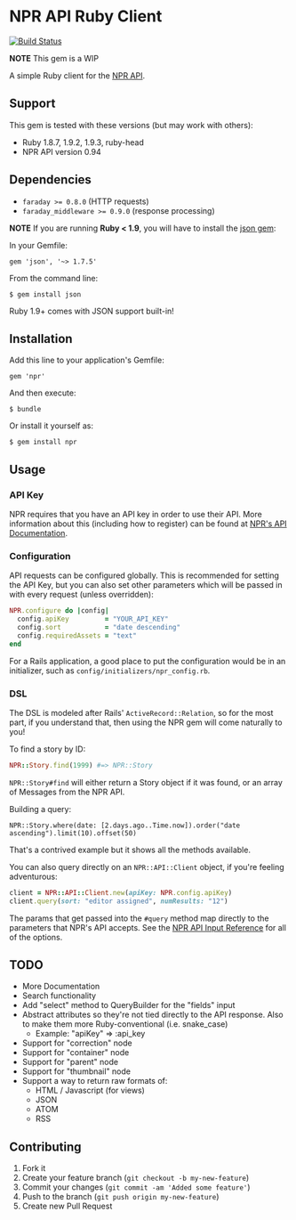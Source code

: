 # NPR API Ruby Client

[![Build Status](https://travis-ci.org/bricker/npr.png)](https://travis-ci.org/bricker/npr)
 
**NOTE** This gem is a WIP

A simple Ruby client for the 
[NPR API](http://www.npr.org/api/index).


## Support

This gem is tested with these versions (but may 
work with others):

* Ruby 1.8.7, 1.9.2, 1.9.3, ruby-head
* NPR API version 0.94


## Dependencies

* `faraday >= 0.8.0` (HTTP requests)
* `faraday_middleware >= 0.9.0` (response processing)

**NOTE** If you are running **Ruby < 1.9**, you will have to install 
the [json gem](http://rubygems.org/gems/json):

In your Gemfile:

    gem 'json', '~> 1.7.5'
    
From the command line:

    $ gem install json

Ruby 1.9+ comes with JSON support built-in!


## Installation

Add this line to your application's Gemfile:

    gem 'npr'

And then execute:

    $ bundle

Or install it yourself as:

    $ gem install npr


## Usage

### API Key

NPR requires that you have an API key in order to use 
their API. More information about this (including how 
to register) can be found at
[NPR's API Documentation](http://www.npr.org/api/index).

### Configuration

API requests can be configured globally. This is recommended 
for setting the API Key, but you can also set other parameters
which will be passed in with every request (unless overridden):

```ruby
NPR.configure do |config|
  config.apiKey         = "YOUR_API_KEY"
  config.sort           = "date descending"
  config.requiredAssets = "text"
end
```

For a Rails application, a good place to put the configuration 
would be in an initializer, such as `config/initializers/npr_config.rb`.

### DSL

The DSL is modeled after Rails' `ActiveRecord::Relation`, so for the 
most part, if you understand that, then using the NPR gem will come
naturally to you!

To find a story by ID:

```ruby
NPR::Story.find(1999) #=> NPR::Story
```

`NPR::Story#find` will either return a Story object if it was found,
or an array of Messages from the NPR API.

Building a query:

```
NPR::Story.where(date: [2.days.ago..Time.now]).order("date ascending").limit(10).offset(50)
```

That's a contrived example but it shows all the methods available.

You can also query directly on an `NPR::API::Client` object, if you're
feeling adventurous:

```ruby
client = NPR::API::Client.new(apiKey: NPR.config.apiKey)
client.query(sort: "editor assigned", numResults: "12")
```

The params that get passed into the `#query` method map directly to
the parameters that NPR's API accepts. See the 
[NPR API Input Reference](http://www.npr.org/api/inputReference.php) 
for all of the options.


## TODO

* More Documentation
* Search functionality
* Add "select" method to QueryBuilder for the "fields" input
* Abstract attributes so they're not tied directly to the API response.
Also to make them more Ruby-conventional (i.e. snake_case)
    * Example: "apiKey" => :api_key
* Support for "correction" node
* Support for "container" node
* Support for "parent" node
* Support for "thumbnail" node
* Support a way to return raw formats of:
    * HTML / Javascript (for views)
    * JSON
    * ATOM
    * RSS


## Contributing

1. Fork it
2. Create your feature branch (`git checkout -b my-new-feature`)
3. Commit your changes (`git commit -am 'Added some feature'`)
4. Push to the branch (`git push origin my-new-feature`)
5. Create new Pull Request
